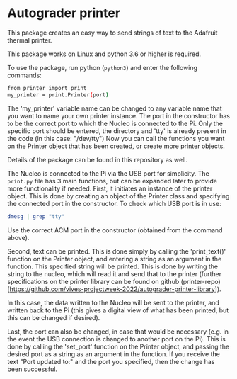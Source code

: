 # Autograder printer

This package creates an easy way to send strings of text to the Adafruit thermal printer.

This package works on Linux and python 3.6 or higher is required.

To use the package, run python (`python3`) and enter the following commands:

```bash
from printer import print
my_printer = print.Printer(port)
```

The 'my_printer' variable name can be changed to any variable name that you want to name your own printer instance. The port in the constructor has to be the correct port to which the Nucleo is connected to the Pi. Only the specific port should be entered, the directory and 'tty' is already present in the code (in this case: "/dev/tty")
Now you can call the functions you want on the Printer object that has been created, or create more printer objects.

Details of the package can be found in this repository as well.

The Nucleo is connected to the Pi via the USB port for simplicity. The `print.py` file has 3 main functions, but can be expanded later to provide more functionality if needed.
First, it initiates an instance of the printer object. This is done by creating an object of the Printer class and specifying the connected port in the constructor. To check which USB port is in use:

```bash
dmesg | grep "tty"
```

Use the correct ACM port in the constructor (obtained from the command above).

Second, text can be printed. This is done simply by calling the 'print_text()' function on the Printer object, and entering a string as an argument in the function. This specified string will be printed. This is done by writing the string to the nucleo, which will read it and send that to the printer (further specifications on the printer library can be found on github (printer-repo)[https://github.com/vives-projectweek-2022/autograder-printer-library]).

In this case, the data written to the Nucleo will be sent to the printer, and written back to the Pi (this gives a digital view of what has been printed, but this can be changed if desired).

Last, the port can also be changed, in case that would be necessary (e.g. in the event the USB connection is changed to another port on the Pi). This is done by calling the 'set_port' function on the Printer object, and passing the desired port as a string as an argument in the function. If you receive the text "Port updated to:" and the port you specified, then the change has been successful.
